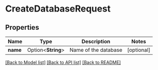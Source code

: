 # CreateDatabaseRequest

## Properties

Name | Type | Description | Notes
------------ | ------------- | ------------- | -------------
**name** | Option<**String**> | Name of the database | [optional]

[[Back to Model list]](../README.md#documentation-for-models) [[Back to API list]](../README.md#documentation-for-api-endpoints) [[Back to README]](../README.md)


